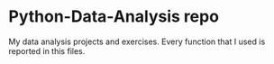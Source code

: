 # Python-Data-Analysis repo
My data analysis projects and exercises. Every function that I used is reported in this files.
